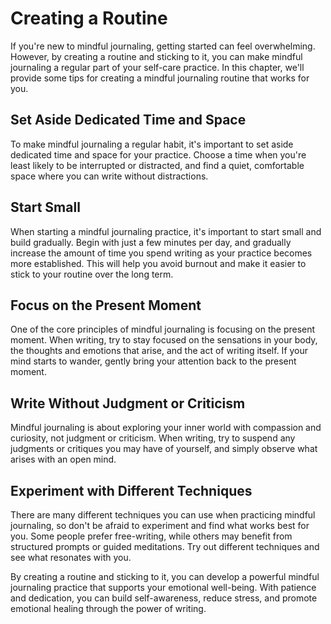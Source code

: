 Creating a Routine
======================================================================

If you're new to mindful journaling, getting started can feel overwhelming. However, by creating a routine and sticking to it, you can make mindful journaling a regular part of your self-care practice. In this chapter, we'll provide some tips for creating a mindful journaling routine that works for you.

Set Aside Dedicated Time and Space
----------------------------------

To make mindful journaling a regular habit, it's important to set aside dedicated time and space for your practice. Choose a time when you're least likely to be interrupted or distracted, and find a quiet, comfortable space where you can write without distractions.

Start Small
-----------

When starting a mindful journaling practice, it's important to start small and build gradually. Begin with just a few minutes per day, and gradually increase the amount of time you spend writing as your practice becomes more established. This will help you avoid burnout and make it easier to stick to your routine over the long term.

Focus on the Present Moment
---------------------------

One of the core principles of mindful journaling is focusing on the present moment. When writing, try to stay focused on the sensations in your body, the thoughts and emotions that arise, and the act of writing itself. If your mind starts to wander, gently bring your attention back to the present moment.

Write Without Judgment or Criticism
-----------------------------------

Mindful journaling is about exploring your inner world with compassion and curiosity, not judgment or criticism. When writing, try to suspend any judgments or critiques you may have of yourself, and simply observe what arises with an open mind.

Experiment with Different Techniques
------------------------------------

There are many different techniques you can use when practicing mindful journaling, so don't be afraid to experiment and find what works best for you. Some people prefer free-writing, while others may benefit from structured prompts or guided meditations. Try out different techniques and see what resonates with you.

By creating a routine and sticking to it, you can develop a powerful mindful journaling practice that supports your emotional well-being. With patience and dedication, you can build self-awareness, reduce stress, and promote emotional healing through the power of writing.
